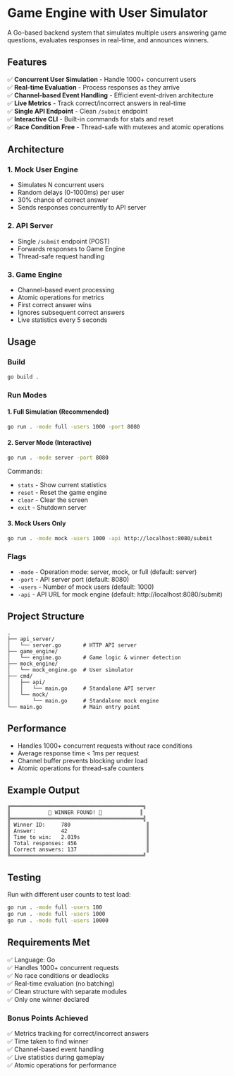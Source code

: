 # Game Engine with User Simulator

A Go-based backend system that simulates multiple users answering game questions, evaluates responses in real-time, and announces winners.

## Features

✅ **Concurrent User Simulation** - Handle 1000+ concurrent users  
✅ **Real-time Evaluation** - Process responses as they arrive  
✅ **Channel-based Event Handling** - Efficient event-driven architecture  
✅ **Live Metrics** - Track correct/incorrect answers in real-time  
✅ **Single API Endpoint** - Clean `/submit` endpoint  
✅ **Interactive CLI** - Built-in commands for stats and reset  
✅ **Race Condition Free** - Thread-safe with mutexes and atomic operations  

## Architecture

### 1. Mock User Engine
- Simulates N concurrent users
- Random delays (0-1000ms) per user  
- 30% chance of correct answer
- Sends responses concurrently to API server

### 2. API Server  
- Single `/submit` endpoint (POST)
- Forwards responses to Game Engine
- Thread-safe request handling

### 3. Game Engine
- Channel-based event processing
- Atomic operations for metrics
- First correct answer wins
- Ignores subsequent correct answers
- Live statistics every 5 seconds

## Usage

### Build
```bash
go build .
```

### Run Modes

#### 1. Full Simulation (Recommended)
```bash
go run . -mode full -users 1000 -port 8080
```

#### 2. Server Mode (Interactive)
```bash
go run . -mode server -port 8080
```
Commands:
- `stats` - Show current statistics
- `reset` - Reset the game engine  
- `clear` - Clear the screen
- `exit` - Shutdown server

#### 3. Mock Users Only
```bash
go run . -mode mock -users 1000 -api http://localhost:8080/submit
```

### Flags
- `-mode` - Operation mode: server, mock, or full (default: server)
- `-port` - API server port (default: 8080)
- `-users` - Number of mock users (default: 1000)
- `-api` - API URL for mock engine (default: http://localhost:8080/submit)

## Project Structure
```
.
├── api_server/
│   └── server.go       # HTTP API server
├── game_engine/
│   └── engine.go       # Game logic & winner detection
├── mock_engine/
│   └── mock_engine.go  # User simulator
├── cmd/
│   ├── api/
│   │   └── main.go     # Standalone API server
│   └── mock/
│       └── main.go     # Standalone mock engine
└── main.go             # Main entry point
```

## Performance

- Handles 1000+ concurrent requests without race conditions
- Average response time < 1ms per request
- Channel buffer prevents blocking under load
- Atomic operations for thread-safe counters

## Example Output

```
╔══════════════════════════════════════════╗
║            🎉 WINNER FOUND! 🎉            ║
╠══════════════════════════════════════════╣
║ Winner ID:     780                        ║
║ Answer:        42                         ║
║ Time to win:   2.019s                     ║
║ Total responses: 456                      ║
║ Correct answers: 137                      ║
╚══════════════════════════════════════════╝
```

## Testing

Run with different user counts to test load:
```bash
go run . -mode full -users 100
go run . -mode full -users 1000
go run . -mode full -users 10000
```

## Requirements Met

✅ Language: Go  
✅ Handles 1000+ concurrent requests  
✅ No race conditions or deadlocks  
✅ Real-time evaluation (no batching)  
✅ Clean structure with separate modules  
✅ Only one winner declared  

### Bonus Points Achieved
✅ Metrics tracking for correct/incorrect answers  
✅ Time taken to find winner  
✅ Channel-based event handling  
✅ Live statistics during gameplay  
✅ Atomic operations for performance